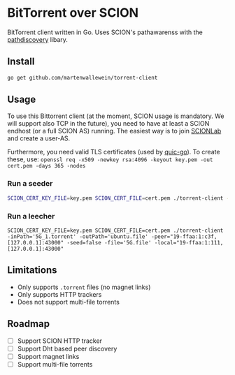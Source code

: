 # BitTorrent over SCION

BitTorrent client written in Go. Uses SCION's pathawarenss with the [pathdiscovery](https://github.com/netsys-lab/scion-path-discovery) libary.

## Install

```sh
go get github.com/martenwallewein/torrent-client
```

## Usage
To use this Bittorrent client (at the moment, SCION usage is mandatory. We will support also TCP in the future), you need to have at least a SCION endhost (or a full SCION AS) running. The easiest way is to join [SCIONLab](https://www.scionlab.org/) and create a user-AS. 

Furthermore, you need valid TLS certificates (used by [quic-go](https://github.com/lucas-clemente/quic-go)). To create these, use:
`openssl req -x509 -newkey rsa:4096 -keyout key.pem -out cert.pem -days 365 -nodes`


### Run a seeder
```sh
SCION_CERT_KEY_FILE=key.pem SCION_CERT_FILE=cert.pem ./torrent-client -inPath='5G_1.torrent' -outPath='5G.file' -peer="19-ffaa:1:111,[127.0.0.1]:43000" -seed=true -file=5G.file -local="19-ffaa:1:000,[127.0.0.1]:46000"
```

### Run a leecher
```
SCION_CERT_KEY_FILE=key.pem SCION_CERT_FILE=cert.pem ./torrent-client -inPath='5G_1.torrent' -outPath='ubuntu.file' -peer="19-ffaa:1:c3f,[127.0.0.1]:43000" -seed=false -file='5G.file' -local="19-ffaa:1:111,[127.0.0.1]:43000"
```

## Limitations
* Only supports `.torrent` files (no magnet links)
* Only supports HTTP trackers
* Does not support multi-file torrents

## Roadmap
- [ ] Support SCION HTTP tracker
- [ ] Support Dht based peer discovery
- [ ] Support magnet links
- [ ] Support multi-file torrents
